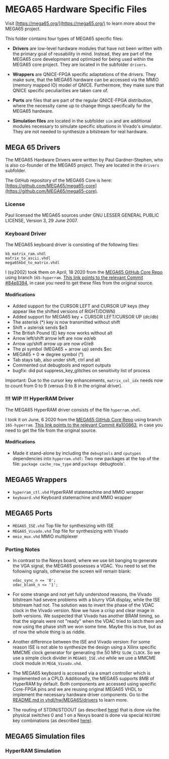 MEGA65 Hardware Specific Files
==============================

Visit [https://mega65.org/](https://mega65.org/) to learn more about the
MEGA65 project.

This folder contains four types of MEGA65 specific files:

* **Drivers** are low-level hardware modules that have not been written with
  the primary goal of reusability in mind. Instead, they are part of the
  MEGA65 core development and optimized for being used within the MEGA65
  core project. They are located in the subfolder `drivers`.

* **Wrappers** are QNICE-FPGA specific adaptations of the drivers. They make
  sure, that the MEGA65 hardware can be accessed via the MMIO (memory mapped
  IO) model of QNICE. Furthermore, they make sure that QNICE specific
  peculiarities are taken care of.

* **Ports** are files that are part of the regular QNICE-FPGA distribution,
  where the necessity came up to change things specifically for the MEGA65
  hardware.

* **Simulation files** are located in the subfolder `sim` and are additional
  modules necessary to simulate specific situations in Vivado's simulator.
  They are not needed to synthesize a bitstream for real hardware.

MEGA 65 Drivers
---------------

The MEGA65 Hardware Drivers were written by Paul Gardner-Stephen, who is also
co-founder of the MEGA65 project. They are located in the `drivers` subfolder.

The GitHub repository of the MEGA65 Core is here:
[https://github.com/MEGA65/mega65-core](https://github.com/MEGA65/mega65-core).

### License

Paul licensed the MEGA65 sources under GNU LESSER GENERAL PUBLIC LICENSE,
Version 3, 29 June 2007.


### Keyboard Driver

The MEGA65 keyboard driver is consisting of the following files:

```
kb_matrix_ram.vhdl
matrix_to_ascii.vhdl
mega65kbd_to_matrix.vhdl
```

I (sy2002) took them on April, 18 2020 from the
[MEGA65 GitHub Core Repo](https://github.com/MEGA65/mega65-core)
using branch `165-hyperram`.
[This link points to the relevant Commit #84e8394](https://github.com/MEGA65/mega65-core/tree/84e8394524814a4ac34e8722211642f0cabdaf31/src/vhdl),
in case you need to get these files from the original source.

#### Modifications

* Added support for the CURSOR LEFT and CURSOR UP keys (they appear like the shifted versions of RIGHT/DOWN)
* Added support for MEGA65 key + CURSOR LEFT/CURSOR UP ($dc/$db)
* The asterisk (*) key is now transmitted without shift
* Shift + asterisk sends $e3
* The British Pound (£) key now works without alt
* Arrow left/shift arrow left are now $ea/$eb
* Arrow up/shift arrow up are now $e0/$e8
* The pi symbol (MEGA65 + arrow up) sends $ec
* MEGA65 + 0 => degree symbol (°)
* Tab stays tab, also under shift, ctrl and alt
* Commented out debugtools and report outputs
* bugfix: did put suppress_key_glitches on sensitivity list of process

Important: Due to the cursor key enhancements, `matrix_col_idx` needs now
to count from 0 to 9 (versus 0 to 8 in the original driver).

### !!! WIP !!! HyperRAM Driver

The MEGA65 HyperRAM driver consists of the file `hyperram.vhdl`.

I took it on June, 6 2020 from the
[MEGA65 GitHub Core Repo](https://github.com/MEGA65/mega65-core)
using branch `165-hyperram`.
[This link points to the relevant Commit #a100863](https://github.com/MEGA65/mega65-core/blob/a100863955f5feb67949f872cbb112d81aa7ce1e/src/vhdl/hyperram.vhdl),
in case you need to get the file from the original source.

#### Modifications

* Made it stand-alone by including the `debugtools` and `cputypes` 
  dependencies into `hyperram.vhdl`: Two new packages at the top of the file:
  `package cache_row_type` and `package `debugtools`.

MEGA65 Wrappers
---------------

* `hyperram_ctl.vhd` HyperRAM statemachine and MMIO wrapper
* `keyboard.vhd` Keyboard statemachine and MMIO wrapper

MEGA65 Ports
------------

* `MEGA65_ISE.vhd` Top file for synthesizing with ISE
* `MEGA65_Vivado.vhd` Top file for synthesizing with Vivado
* `mmio_mux.vhd` MMIO multiplexer 

### Porting Notes

* In contrast to the Nexys board, where we use bit banging to generate the
  VGA signal, the MEGA65 possesses a VDAC. You need to set the following
  signals, otherwise the screen will remain blank:
  ```
  vdac_sync_n <= '0';
  vdac_blank_n <= '1';
  ```

* For some strange and not yet fully understood reasons, the Vivado bitstream
  had severe problems with a blurry VGA display, while the ISE bitstream
  had not. The solution was to invert the phase of the VDAC clock
  in the Vivado version. Now we have a crisp and clear image in both versions.
  We suspected that Vivado has another BRAM timing, so that the signals were
  not "ready" when the VDAC tried to latch them and now using the phase shift
  we won some time. Maybe this is true, but as of now the whole thing is as
  riddle.

* Another difference between the ISE and Vivado version: For some reason ISE
  is not able to synthesize the design using a Xilinx specific MMCME clock
  generator for generating the 50 MHz `SLOW_CLOCK`. So we use a simple
  clock divider in `MEGA65_ISE.vhd` while we use a MMCME clock module in
  `MEGA_Vivado.vhd`.

* The MEGA65 keyboard is accessed via a smart controller which is implemented
  on a CPLD. Additionally, the MEGA65 supports 8MB of HyperRAM by default.
  Both components are accessed using specific Core-FPGA pins and we are
  reusing original MEGA65 VHDL to implement the necessary
  hardware driver components. Go to the
  [README.md in vhdl/hw/MEGA65/drivers](../vhdl/hw/MEGA65/drivers/README.md)
  to learn more.

* The routing of STDIN/STDOUT
  (as described [here](@TODO))
  that is done via the physical switches 0 and 1 on a Nexys board is done
  via special `RESTORE` key combinations
  (as described [here](@TODO)).

MEGA65 Simulation files
-----------------------



### HyperRAM Simulation
